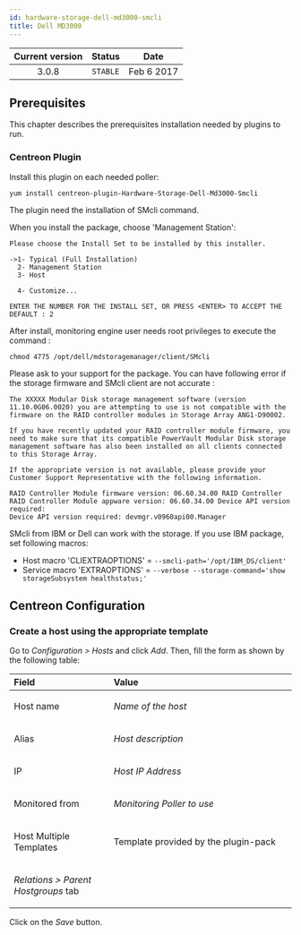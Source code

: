 ```yaml
---
id: hardware-storage-dell-md3000-smcli
title: Dell MD3000
---
```


| Current version | Status | Date |
| :-: | :-: | :-: |
| 3.0.8 | `STABLE` | Feb  6 2017 |

## Prerequisites
This chapter describes the prerequisites installation needed by plugins
to run.

### Centreon Plugin
Install this plugin on each needed poller:

    yum install centreon-plugin-Hardware-Storage-Dell-Md3000-Smcli
 The plugin need the installation of SMcli command.

When you install the package, choose 'Management Station':

    Please choose the Install Set to be installed by this installer.

    ->1- Typical (Full Installation)
      2- Management Station
      3- Host
      
      4- Customize...
      
    ENTER THE NUMBER FOR THE INSTALL SET, OR PRESS <ENTER> TO ACCEPT THE
    DEFAULT : 2

After install, monitoring engine user needs root privileges to execute
the command :

    chmod 4775 /opt/dell/mdstoragemanager/client/SMcli

Please ask to your support for the package. You can have following error
if the storage firmware and SMcli client are not accurate :

    The XXXXX Modular Disk storage management software (version 11.10.0G06.0020) you are attempting to use is not compatible with the firmware on the RAID controller modules in Storage Array ANG1-D90002.

    If you have recently updated your RAID controller module firmware, you need to make sure that its compatible PowerVault Modular Disk storage management software has also been installed on all clients connected to this Storage Array.

    If the appropriate version is not available, please provide your Customer Support Representative with the following information.

    RAID Controller Module firmware version: 06.60.34.00 RAID Controller
    RAID Controller Module appware version: 06.60.34.00 Device API version required:
    Device API version required: devmgr.v0960api00.Manager

SMcli from IBM or Dell can work with the storage. If you use IBM
package, set following macros:

* Host macro 'CLIEXTRAOPTIONS' = `--smcli-path='/opt/IBM_DS/client'`
* Service macro 'EXTRAOPTIONS' = `--verbose --storage-command='show storageSubsystem healthstatus;'`

## Centreon Configuration
### Create a host using the appropriate template
Go to *Configuration &gt; Hosts* and click *Add*. Then, fill the form as
shown by the following table:

<table>
<colgroup>
<col width="35%" />
<col width="64%" />
</colgroup>
<thead>
<tr class="header">
<th align="left">Field</th>
<th align="left">Value</th>
</tr>
</thead>
<tbody>
<tr class="odd">
<td align="left"><p>Host name</p></td>
<td align="left"><p><em>Name of the host</em></p></td>
</tr>
<tr class="even">
<td align="left"><p>Alias</p></td>
<td align="left"><p><em>Host description</em></p></td>
</tr>
<tr class="odd">
<td align="left"><p>IP</p></td>
<td align="left"><p><em>Host IP Address</em></p></td>
</tr>
<tr class="even">
<td align="left"><p>Monitored from</p></td>
<td align="left"><p><em>Monitoring Poller to use</em></p></td>
</tr>
<tr class="odd">
<td align="left"><p>Host Multiple Templates</p></td>
<td align="left"><p>Template provided by the plugin-pack</p></td>
</tr>
<tr class="even">
<td align="left"><p><em>Relations &gt; Parent Hostgroups</em> tab</p></td>
<td align="left"></td>
</tr>
</tbody>
</table>

Click on the *Save* button.

